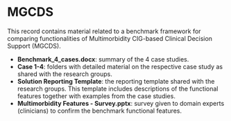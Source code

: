# MGCDS
This record contains material related to a benchmark framework for comparing functionalities of Multimorbidity CIG-based Clinical Decision Support (MGCDS).

- **Benchmark_4_cases.docx**: summary of the 4 case studies.
- **Case 1-4**: folders with detailed material on the respective case study as shared with the research groups.
- **Solution Reporting Template**: the reporting template shared with the research groups. This template includes descriptions of the functional features together with examples from the case studies.
- **Multimorbidity Features - Survey.pptx**: survey given to domain experts (clinicians) to confirm the benchmark functional features.

